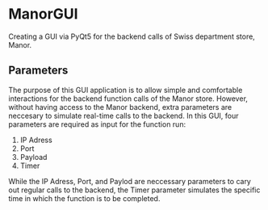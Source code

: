# ManorGUI
Creating a GUI via PyQt5 for the backend calls of Swiss department store, Manor.

## Parameters
The purpose of this GUI application is to allow simple and comfortable interactions for the backend function calls of the Manor store. However, without having access to the Manor backend, extra parameters are neccesary to simulate real-time calls to the backend. In this GUI, four parameters are required as input for the function run:

1. IP Adress  
2. Port
3. Payload
4. Timer

While the IP Adress, Port, and Paylod are neccessary parameters to cary out regular calls to the backend, the Timer parameter simulates the specific time in which the function is to be completed. 
